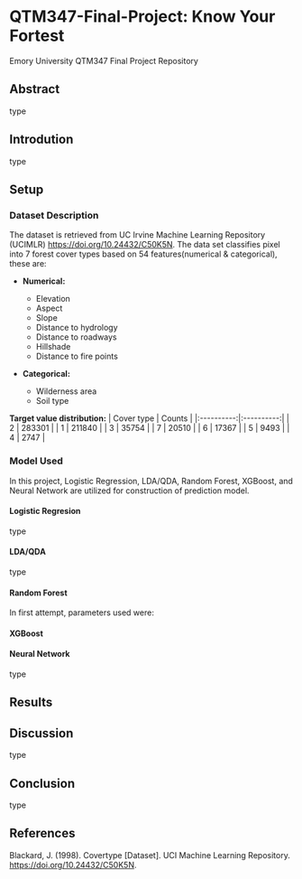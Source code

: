 # QTM347-Final-Project: Know Your Fortest
Emory University QTM347 Final Project Repository
## Abstract
type
## Introdution
type
## Setup
### Dataset Description
The dataset is retrieved from UC Irvine Machine Learning Repository (UCIMLR) https://doi.org/10.24432/C50K5N. The data set classifies pixel into 7 forest cover types based on 54 features(numerical & categorical), these are: 
* **Numerical:**
  * Elevation
  * Aspect
  * Slope
  * Distance to hydrology
  * Distance to roadways
  * Hillshade
  * Distance to fire points

* **Categorical:**
  * Wilderness area
  * Soil type

**Target value distribution:** 
| Cover type | Counts |
|:----------:|:----------:|
| 2    | 283301     |
| 1    | 211840     |
| 3    | 35754      |
| 7    | 20510      |
| 6    | 17367      |
| 5    | 9493       |
| 4    | 2747       |
 
### Model Used
In this project, Logistic Regression, LDA/QDA, Random Forest, XGBoost, and Neural Network are utilized for construction of prediction model.
#### Logistic Regresion 
type
#### LDA/QDA
type
#### Random Forest 
In first attempt, parameters used were:

#### XGBoost
#### Neural Network
type


## Results
### 
## Discussion
type
## Conclusion
type
## References
Blackard, J. (1998). Covertype [Dataset]. UCI Machine Learning Repository. https://doi.org/10.24432/C50K5N.
